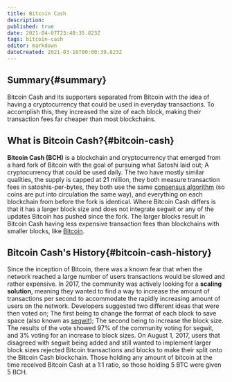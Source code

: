 ```yaml
---
title: Bitcoin Cash
description: 
published: true
date: 2021-04-07T23:40:35.823Z
tags: bitcoin-cash
editor: markdown
dateCreated: 2021-03-16T00:00:39.823Z
---
```


## Summary{#summary}

Bitcoin Cash and its supporters separated from Bitcoin with the idea of having a cryptocurrency that could be used in everyday transactions. To accomplish this, they increased the size of each block, making their transaction fees far cheaper than most blockchains.

## What is Bitcoin Cash?{#bitcoin-cash}

**Bitcoin Cash (BCH)** is a blockchain and cryptocurrency that emerged from a hard fork of Bitcoin with the goal of pursuing what Satoshi laid out; A cryptocurrency that could be used daily. The two have mostly similar qualities, the supply is capped at 21 million, they both measure transaction fees in satoshis-per-bytes, they both use the same [consensus algorithm](#consensus-algorithm) (so coins are put into circulation the same way), and everything on each blockchain from before the fork is identical. Where Bitcoin Cash differs is that it has a larger block size and does not integrate segwit or any of the updates Bitcoin has pushed since the fork. The larger blocks result in Bitcoin Cash having less expensive transaction fees than blockchains with smaller blocks, like [Bitcoin](#bitcoin).

## Bitcoin Cash's History{#bitcoin-cash-history}

Since the inception of Bitcoin, there was a known fear that when the network reached a large number of users transactions would be slowed and rather expensive. In 2017, the community was actively looking for a **scaling solution**, meaning they wanted to find a way to increase the amount of transactions per second to accommodate the rapidly increasing amount of users on the network. Developers suggested two different ideas that were then voted on; The first being to change the format of each block to save space (also known as [segwit](#segwit)); The second being to increase the block size. The results of the vote showed 97% of the community voting for segwit, and 3% voting for an increase to block sizes. On August 1, 2017, users that disagreed with segwit being added and still wanted to implement larger block sizes rejected Bitcoin transactions and blocks to make their split onto the Bitcoin Cash blockchain. Those holding any amount of bitcoin at the time received Bitcoin Cash at a 1:1 ratio, so those holding 5 BTC were given 5 BCH.
